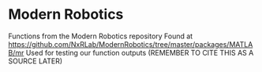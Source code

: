 # Modern Robotics
Functions from the Modern Robotics repository
Found at https://github.com/NxRLab/ModernRobotics/tree/master/packages/MATLAB/mr
Used for testing our function outputs
(REMEMBER TO CITE THIS AS A SOURCE LATER)
